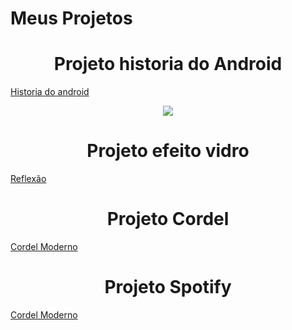 # Meus Projetos

<h1 align="center"> Projeto historia do Android </h1>

<a href="https://chaosann.github.io/html-css/d10/android.html">Historia do android </a>

<p align="center"><img src="http://img.shields.io/static/v1?label=STATUS&message=EM%20DESENVOLVIMENTO&color=GREEN&style=for-the-badge"/></p>


<h1 align="center"> Projeto efeito vidro </h1>

<a href="https://chaosann.github.io/html-css/Exbbb/100-exercicios-html-css-main/Exercicio -01/ex1/index.html"> Reflexão </a>


<h1 align="center"> Projeto Cordel</h1>

<a href="https://chaosann.github.io/html-css/Exercicios/EX12/index.html" target="blank">Cordel Moderno</a>


<h1 align="center"> Projeto Spotify</h1>

<a href="https://chaosann.github.io/html-css/projeto_spotify/index.html" target="blank">Cordel Moderno</a>



